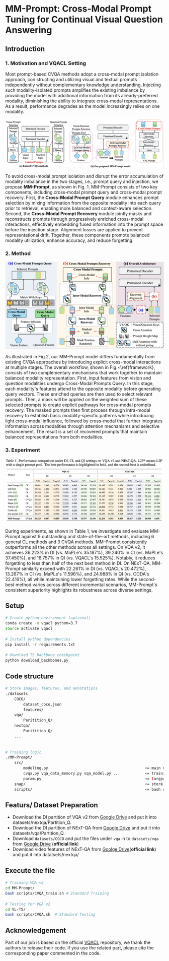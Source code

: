 # MM-Prompt: Cross-Modal Prompt Tuning for Continual Visual Question Answering

## Introduction

### 1. Motivation and VQACL Setting
Most prompt-based CVQA methods adopt a cross-modal prompt isolation approach, con
structing and utilizing visual and textual prompts independently without complementary knowledge
understanding. Injecting such modality-isolated prompts amplifies the existing imbalance by providing the model with additional information from its already-preferred modality, diminishing the ability to integrate cross-modal representations. As a result, performance degrades as the model increasingly relies on one modality.

![code_fig1](code_fig1.jpg)

To avoid cross-modal prompt isolation and disrupt the error accumulation of modality imbalance in the two stages, i.e., prompt query and injection, we propose **MM-Prompt**, as shown in Fig. 1. MM-Prompt consists of two key components, including cross-modal prompt query and cross-modal prompt recovery.
First, the **Cross-Modal Prompt Query** module enhances prompt selection by mixing information from the opposite modality into each query prior to retrieval, enabling more balanced and context-aware selection.
Second, the **Cross-Modal Prompt Recovery** module jointly masks and reconstructs prompts through progressively enriched cross-modal interactions, effectively embedding fused information into the prompt space before the injection stage. Alignment losses are applied to prevent representational drift. Together, these components promote balanced modality utilization, enhance accuracy, and reduce forgetting.

### 2. Method
![Figure 2](fig2.jpg)

As illustrated in Fig.2, our MM-Prompt model differs fundamentally from existing CVQA approaches by introducing explicit cross-modal interactions at multiple stages. The overall workflow, shown in Fig.~\ref{framework}, consists of two complementary mechanisms that work together to maintain balanced modality representation. First, input features from vision and question modalities undergo Cross-Modal Prompts Query. In this stage, each modality's features attend to the opposite modality before generating query vectors. These enriched queries are then used to select relevant prompts. Then, a mask will be applied on the weighted sum of these selected prompts to create explicit pathways for cross-modal prompts recovery. The masked prompts then first process through intra-modal recovery to establish basic modality-specific patterns while introducing light cross-modal influence, followed by cross-modal that further integrates information across modalities through attention mechanisms and selective enhancement. The result is a set of recovered prompts that maintain balanced representations from both modalities. 

### 3. Experiment
<div align="center"><img src="table.jpg" width="600px" alt="Table 1"></div>

During experiments, as shown in Table 1, we investigate and evaluate MM-Prompt against 9 outstanding and state-of-the-art methods, including 6 general CL methods and 3 CVQA methods. MM-Prompt consistently outperforms all the other methods across all settings. On VQA v2, it achieves 36.223% in DI (vs. MaPLe's 35.187%), 39.240\% in CI (vs. MaPLe's 37.450%), and 16.757\% in QI (vs. VQACL's 15.525%). Notably, it reduces forgetting to less than half of the next best method in DI. On NExT-QA, MM-Prompt similarly exceed with 22.261\% in DI (vs. VQACL's 20.472%), 13.267\% in CI (vs. MaPLe's 11.596%), and 24.988\% in QI (vs. CODA's 22.416%), all while maintaining lower forgetting rates. While the second-best method varies across different incremental scenarios, MM-Prompt's consistent superiority highlights its robustness across diverse settings.

## Setup
```bash
# Create python environment (optional)
conda create -n vqacl python=3.7
source activate vqacl

# Install python dependencies
pip install -r requirements.txt

# Download T5 backbone checkpoint
python download_backbones.py

```

## Code structure
```bash
# Store images, features, and annotations
./datasets
    COCO/
        dataset_coco.json
        features/
    vqa/
        Paritition_Q/
    nextqa/
        Paritition_Q/
    ...


# Training logic
./MM-Prompt/
    src/
        modeling.py                                           <= main model classes
        cvqa.py vqa_data_memory.py vqa_model.py ...           <= training executor and dataloader
        param.py                                              <= (argparse) configuration
    snap/                                                     <= store weight checkpoints
    scripts/                                                  <= bash scripts
```

## Featurs/ Dataset Preparation
- Download the DI partition of VQA v2 from [Google Drive](https://drive.google.com/drive/folders/1fzcTAhMHbaGeB0lU23ZUu2CRSrULV675?usp=sharing) and put it into datasets/nextqa/Partition_Q.
- Download the DI partition of NExT-QA from [Google Drive](https://drive.google.com/drive/folders/15BYsnqZ2HXH_4-a1tb9feQZ3pkjQAL5p?usp=sharing) and put it into datasets/vqa/Partition_Q.
- Download `datasets/COCO` and put the files under `vqa` in to `datasets/vqa` from [Google Drive](https://drive.google.com/drive/folders/1MBBhlkP83VMKS2Qe0SmFfzkHhMpIG5wf?usp=sharing) (**official link**)
- Download video features of NExT-QA from [Goolge Drive](https://drive.google.com/drive/folders/15BYsnqZ2HXH_4-a1tb9feQZ3pkjQAL5p?usp=sharing)(**official link**) and put it into datatsets/nextqa/


## Execute the file

```bash
# Training VQA v2
cd MM-Prompt/
bash scripts/CVQA_train.sh # Standard Training

# Testing for VQA v2
cd VL-T5/
bash scripts/CVQA.sh  # Standard Testing
```

## Acknowledgement

Part of our job is based on the official [VQACL](https://github.com/zhangxi1997/VQACL) repository, we thank the authors to release their code. If you use the related part, please cite the corresponding paper commented in the code.
